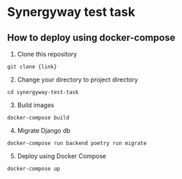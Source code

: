 # Synergyway test task

## How to deploy using docker-compose

1. Clone this repository
```
git clone {link}
```
2. Change your directory to project directory 
```
cd synergyway-test-task
```
3. Build images
```
docker-compose build
```
4. Migrate Django db
```
docker-compose run backend poetry run migrate
```
5. Deploy using Docker Compose
```
docker-compose up
```
